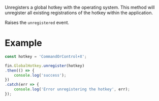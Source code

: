 Unregisters a global hotkey with the operating system. This method will unregister all existing registrations of the hotkey within the application.

Raises the `unregistered` event.

# Example
```js
const hotkey = 'CommandOrControl+X';

fin.GlobalHotkey.unregister(hotkey)
.then(() => {
    console.log('success');
})
.catch(err => {
    console.log('Error unregistering the hotkey', err);
});
```
